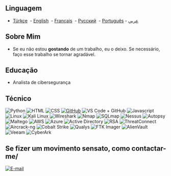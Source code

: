 ## Linguagem

- [Türkçe](https://github.com/brgkdm/brgkdm/blob/main/README_TR.md)&nbsp; - [English](https://github.com/brgkdm/brgkdm/edit/main/README.md)&nbsp; - [Français](https://github.com/brgkdm/brgkdm/blob/main/README_FR.md)&nbsp; - [Русский](https://github.com/brgkdm/brgkdm/blob/main/README_RU.md)&nbsp; - [Português](https://github.com/brgkdm/brgkdm/blob/main/README_PTBR.md) -   [عربي](https://github.com/brgkdm/brgkdm/blob/main/README_AR.md)
  

## Sobre Mim
- Se eu não estou **gostando** de um trabalho, eu o deixo. Se necessário, faço esse trabalho se tornar agradável.

## Educação
- Analista de cibersegurança

## Técnico
![Python](https://img.shields.io/badge/Python-3776AB?style=for-the-badge&logo=python&logoColor=white)
![HTML](https://camo.githubusercontent.com/872f23728e155912b268bedf31e402aa3b87fec3eaede1a41026f3a71810ec32/68747470733a2f2f696d672e736869656c64732e696f2f62616467652f48544d4c352d4533344632363f7374796c653d666f722d7468652d6261646765266c6f676f3d48544d4c35266c6f676f436f6c6f723d7768697465)
![CSS](https://camo.githubusercontent.com/001d4637c08910acf414f12a1682879a1f99867f6f9a3550f0541e7d03dd34a2/68747470733a2f2f696d672e736869656c64732e696f2f62616467652f435353332d3135373242363f7374796c653d666f722d7468652d6261646765266c6f676f3d63737333266c6f676f436f6c6f723d7768697465)
[![GitHub](https://camo.githubusercontent.com/56e5afeef8eb7f60feb4248024b301677622c3c534d5981cafd9a4aa8ba877c3/68747470733a2f2f696d672e736869656c64732e696f2f62616467652f6769746875622d2532333234323932652e7376673f267374796c653d666f722d7468652d6261646765266c6f676f3d676974687562266c6f676f436f6c6f723d776869746520616c743d676974687562207374796c653d)](https://github.com/brgkdm)
![VS Code + GitHub](https://img.shields.io/badge/VS_Code-GitHub-181717?style=for-the-badge&logo=github&logoColor=white&labelColor=007ACC)
![Javascript](https://camo.githubusercontent.com/ad92f05d62a27fea23631590ce57aaa60cd268667d08e278d6683a082140fd22/68747470733a2f2f696d672e736869656c64732e696f2f62616467652f4a6176615363726970742d4637444631453f6c6f676f3d4a617661536372697074266c6f676f436f6c6f723d303030267374796c653d666f722d7468652d6261646765)
![Linux](https://img.shields.io/badge/Linux-FCC624?style=for-the-badge&logo=linux&logoColor=black)
![Kali Linux](https://img.shields.io/badge/Kali_Linux-557C94?style=for-the-badge&logo=kalilinux&logoColor=white)
![Wireshark](https://img.shields.io/badge/Wireshark-1679A7?style=for-the-badge&logo=wireshark&logoColor=white)
![Nmap](https://img.shields.io/badge/Nmap-005C84?style=for-the-badge&logo=nmap&logoColor=white)
![SQLmap](https://img.shields.io/badge/SQLmap-1F8ACB?style=for-the-badge&logo=sqlite&logoColor=white)
![Nessus](https://img.shields.io/badge/Nessus-0096D6?style=for-the-badge&logo=tenable&logoColor=white)
![Autopsy](https://img.shields.io/badge/Autopsy-2A2E30?style=for-the-badge&logo=opensourceinitiative&logoColor=white)
![Maltego](https://img.shields.io/badge/Maltego-0072C6?style=for-the-badge&logo=maltego&logoColor=white)
![AWS](https://img.shields.io/badge/AWS_Security-FF9900?style=for-the-badge&logo=amazonaws&logoColor=white)
![Azure](https://img.shields.io/badge/Azure_Security-0078D4?style=for-the-badge&logo=microsoftazure&logoColor=white)
![Active Directory](https://img.shields.io/badge/Active_Directory-0078D4?style=for-the-badge&logo=microsoft&logoColor=white)
![RSA](https://img.shields.io/badge/RSA_Cryptography-000000?style=for-the-badge&logo=rsa&logoColor=white)
![ThreatConnect](https://img.shields.io/badge/ThreatConnect-DA1A32?style=for-the-badge&logo=redhat&logoColor=white)
![Aircrack-ng](https://img.shields.io/badge/Aircrack--ng-3B3B3B?style=for-the-badge&logo=airbnb&logoColor=white)
![Cobalt Strike](https://img.shields.io/badge/Cobalt_Strike-005C84?style=for-the-badge&logo=circle&logoColor=white)
![Qualys](https://img.shields.io/badge/Qualys-FF0000?style=for-the-badge&logo=qualys&logoColor=white)
![FTK Imager](https://img.shields.io/badge/FTK_Imager-005C84?style=for-the-badge&logo=databricks&logoColor=white)
![AlienVault](https://img.shields.io/badge/AlienVault-96C40F?style=for-the-badge&logo=alienvault&logoColor=black)
![Veeam](https://img.shields.io/badge/Veeam-00CC00?style=for-the-badge&logo=veeam&logoColor=white)
![CyberArk](https://img.shields.io/badge/CyberArk-002855?style=for-the-badge&logo=cyberark&logoColor=white)

## Se fizer um movimento sensato, como contactar-me/
[![E-mail](https://img.shields.io/badge/Contact-Me-red?style=for-the-badge&logo=gmail&logoColor=white)](mailto:beratgokkdemir@icloud.com)
